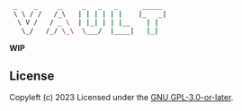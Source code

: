 ```sh
 _    _     _     _   _   _      _____
 \ \ / /   /_\   | | | | | |    |_   _|
  \ V /   / _ \  | |_| | | |__    | |
   \_/   /_/ \_\  \___/  |____|   |_|
```

**WIP**

## License
Copyleft (c) 2023
Licensed under the [GNU GPL-3.0-or-later](https://github.com/dominikwilkowski/vault/blob/main/LICENSE).
